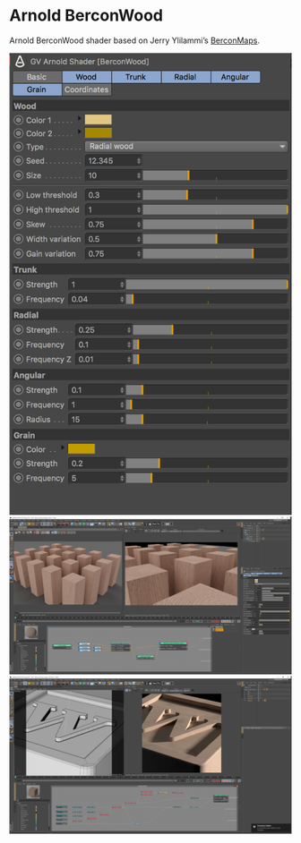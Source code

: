 Arnold BerconWood
=================

Arnold BerconWood shader based on Jerry Ylilammi’s [BerconMaps](https://github.com/Bercon/BerconMaps).

![BerconWood c4d interface](docs/img/BerconWood-c4d.png)
![BerconWood c4d node example](docs/img/BerconWood-c4d-nodes1.png)
![BerconWood c4d node example](docs/img/BerconWood-c4d-nodes2.png)